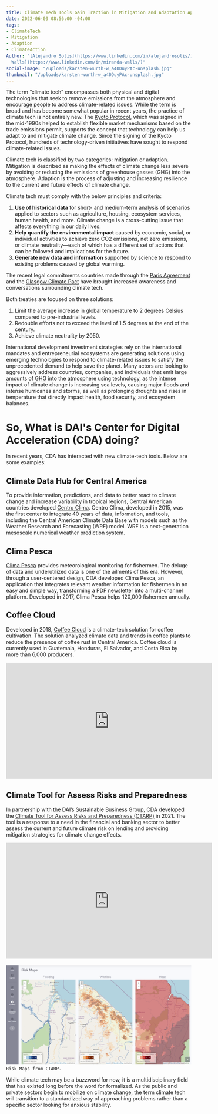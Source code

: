 ```yaml
---
title: Climate Tech Tools Gain Traction in Mitigation and Adaptation Approaches
date: 2022-06-09 08:56:00 -04:00
tags:
- ClimateTech
- Mitigation
- Adaption
- ClimateAction
Author: "[Alejandro Solis](https://www.linkedin.com/in/alejandrosolis/) and [Miranda
  Walls](https://www.linkedin.com/in/miranda-walls/)"
social-image: "/uploads/karsten-wurth-w_a40DuyPAc-unsplash.jpg"
thumbnail: "/uploads/karsten-wurth-w_a40DuyPAc-unsplash.jpg"
---
```


The term “climate tech” encompasses both physical and digital technologies that seek to remove emissions from the atmosphere and encourage people to address climate-related issues. While the term is broad and has become somewhat popular in recent years, the practice of climate tech is not entirely new. The [Kyoto Protocol](https://unfccc.int/process-and-meetings/the-kyoto-protocol/what-is-the-kyoto-protocol/kyoto-protocol-targets-for-the-first-commitment-period), which was signed in the mid-1990s helped to establish flexible market mechanisms based on the trade emissions permit, supports the concept that technology can help us adapt to and mitigate climate change. Since the signing of the Kyoto Protocol, hundreds of technology-driven initiatives have sought to respond climate-related issues. 

Climate tech is classified by two categories: mitigation or adaption. Mitigation is described as making the effects of climate change less severe by avoiding or reducing the emissions of greenhouse gasses (GHG) into the atmosphere. Adaption is the process of adjusting and increasing resilience to the current and future effects of climate change.  

<!--more-->

Climate tech must comply with the below principles and criteria:

1. **Use of historical data** for short- and medium-term analysis of scenarios applied to sectors such as agriculture, housing, ecosystem services, human health, and more. Climate change is a cross-cutting issue that affects everything in our daily lives. 
1. **Help quantify the environmental impact** caused by economic, social, or individual activities to achieve zero CO2 emissions, net zero emissions, or climate neutrality—each of which has a different set of actions that can be followed and implications for the future. 
1. **Generate new data and information** supported by science to respond to existing problems caused by global warming. 

The recent legal commitments countries made through the [Paris Agreement](https://www.un.org/en/climatechange/paris-agreement) and the [Glasgow Climate Pact](https://unfccc.int/documents/310475) have brought increased awareness and conversations surrounding climate tech.

Both treaties are focused on three solutions: 

1. Limit the average increase in global temperature to 2 degrees Celsius compared to pre-industrial levels.
1. Redouble efforts not to exceed the level of 1.5 degrees at the end of the century. 
1. Achieve climate neutrality by 2050.

International development investment strategies rely on the international mandates and entrepreneurial ecosystems are generating solutions using emerging technologies to respond to climate-related issues to satisfy the unprecedented demand to help save the planet. Many actors are looking to aggressively address countries, companies, and individuals that emit large amounts of [GHG](https://www.epa.gov/ghgemissions/overview-greenhouse-gases) into the atmosphere using technology, as the intense impact of climate change is increasing sea levels, causing major floods and intense hurricanes and storms, as well as prolonging droughts and rises in temperature that directly impact health, food security, and ecosystem balances. 

# So, What is DAI's Center for Digital Acceleration (CDA) doing? 

In recent years, CDA has interacted with new climate-tech tools. Below are some examples: 

## Climate Data Hub for Central America

To provide information, predictions, and data to better react to climate change and increase variability in tropical regions, Central American countries developed [Centro Clima](https://centroclima.org/). Centro Clima, developed in 2015, was the first center to integrate 40 years of data, information, and tools, including the Central American Climate Data Base with models such as the Weather Research and Forecasting (WRF) model. WRF is a next-generation mesoscale numerical weather prediction system. 

## Clima Pesca

[Clima Pesca](https://climapesca.org/) provides meteorological monitoring for fishermen. The deluge of data and underutilized data is one of the ailments of this era. However, through a user-centered design, CDA developed Clima Pesca, an application that integrates relevant weather information for fishermen in an easy and simple way, transforming a PDF newsletter into a multi-channel platform. Developed in 2017, Clima Pesca helps 120,000 fishermen annually. 

## Coffee Cloud

Developed in 2018, [Coffee Cloud](https://www.anacafe.org/coffee-cloud/) is a climate-tech solution for coffee cultivation. The solution analyzed climate data and trends in coffee plants to reduce the presence of coffee rust in Central America. Coffee cloud is currently used in Guatemala, Honduras, El Salvador, and Costa Rica by more than 6,000 producers.

<iframe class="video" width="560" height="315" src="https://www.youtube.com/embed/xjitnxmVEMA" title="YouTube video player" frameborder="0" allow="accelerometer; autoplay; clipboard-write; encrypted-media; gyroscope; picture-in-picture" allowfullscreen></iframe>

## Climate Tool for Assess Risks and Preparedness 

In partnership with the DAI’s Sustainable Business Group, CDA developed the [Climate Tool for Assess Risks and Preparedness (CTARP)](https://dai-global-digital.com/how-digital-climate-risk-assessment-tools-can-help-unclog-climate-finance-flows-in-emerging-economies.html) in 2021. The tool is a response to a need in the financial and banking sector to better assess the current and future climate risk on lending and providing mitigation strategies for climate change effects. 

<iframe class="video" width="560" height="315" src="https://www.youtube.com/embed/J0mGJu3jZh4" title="YouTube video player" frameborder="0" allow="accelerometer; autoplay; clipboard-write; encrypted-media; gyroscope; picture-in-picture" allowfullscreen></iframe>

![CTARP.png](/uploads/CTARP.png)`Risk Maps from CTARP.`

While climate tech may be a buzzword for now, it is a multidisciplinary field that has existed long before the word for formalized. As the public and private sectors begin to mobilize on climate change, the term climate tech will transition to a standardized way of approaching problems rather than a specific sector looking for anxious stability. 